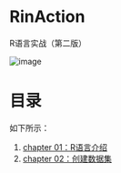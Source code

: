 # RinAction
R语言实战（第二版）

![image](https://user-images.githubusercontent.com/94936537/193542278-14abc364-3638-47f7-819c-35519aa36b7d.png)


# 目录

如下所示：

1. [chapter 01：R语言介绍](https://github.com/YeJiu97/RinAction/tree/main/01_R%E8%AF%AD%E8%A8%80%E4%BB%8B%E7%BB%8D)
2. [chapter 02：创建数据集](https://github.com/YeJiu97/RinAction/tree/main/02_%E5%88%9B%E5%BB%BA%E6%95%B0%E6%8D%AE%E9%9B%86)
